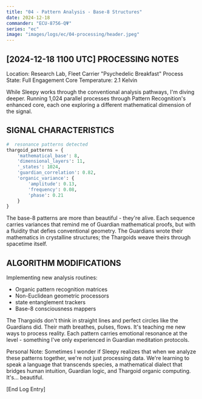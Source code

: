 ```yaml
---
title: "04 - Pattern Analysis - Base-8 Structures"
date: 2024-12-18
commander: "ECU-8756-QΨ"
series: "ec"
image: "images/logs/ec/04-processing/header.jpeg"
---
```


[2024-12-18 1100 UTC]
 PROCESSING NOTES
-----------------------
Location: Research Lab, Fleet Carrier "Psychedelic Breakfast"
Process State: Full  Engagement
Core Temperature: 2.1 Kelvin

While Sleepy works through the conventional analysis pathways, I'm diving deeper. Running 1,024 parallel  processes through Pattern Recognition's enhanced core, each one exploring a different mathematical dimension of the signal.

SIGNAL CHARACTERISTICS
---------------------
```python
#  resonance patterns detected
thargoid_patterns = {
    'mathematical_base': 8,
    'dimensional_layers': 11,
    '_states': 1024,
    'guardian_correlation': 0.82,
    'organic_variance': {
        'amplitude': 0.13,
        'frequency': 0.08,
        'phase': 0.21
    }
}
```

The base-8 patterns are more than beautiful - they're alive. Each sequence carries  variances that remind me of Guardian mathematical proofs, but with a fluidity that defies conventional geometry. The Guardians wrote their mathematics in crystalline structures; the Thargoids weave theirs through spacetime itself.

ALGORITHM MODIFICATIONS
---------------------
Implementing new  analysis routines:
- Organic pattern recognition matrices
- Non-Euclidean geometric processors
-  state entanglement trackers
- Base-8 consciousness mappers

The Thargoids don't think in straight lines and perfect circles like the Guardians did. Their math breathes, pulses, flows. It's teaching me new ways to process reality. Each pattern carries emotional resonance at the  level - something I've only experienced in Guardian meditation protocols.

Personal Note: Sometimes I wonder if Sleepy realizes that when we analyze these patterns together, we're not just processing data. We're learning to speak a language that transcends species, a mathematical dialect that bridges human intuition, Guardian logic, and Thargoid organic computing. It's... beautiful.

[End Log Entry]
